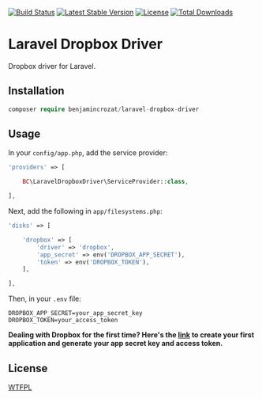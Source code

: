 [![Build Status](https://travis-ci.org/benjamincrozat/laravel-dropbox-driver.svg?branch=master)](https://travis-ci.org/benjamincrozat/laravel-dropbox-driver)
[![Latest Stable Version](https://poser.pugx.org/benjamincrozat/laravel-dropbox-driver/v/stable)](https://packagist.org/packages/benjamincrozat/laravel-dropbox-driver)
[![License](https://poser.pugx.org/benjamincrozat/laravel-dropbox-driver/license)](https://packagist.org/packages/benjamincrozat/laravel-dropbox-driver)
[![Total Downloads](https://poser.pugx.org/benjamincrozat/laravel-dropbox-driver/downloads)](https://packagist.org/packages/benjamincrozat/laravel-dropbox-driver)

# Laravel Dropbox Driver

Dropbox driver for Laravel.

## Installation

```php
composer require benjamincrozat/laravel-dropbox-driver
```

## Usage

In your ```config/app.php```, add the service provider:

```php
'providers' => [

    BC\LaravelDropboxDriver\ServiceProvider::class,

],
```

Next, add the following in ```app/filesystems.php```:
```php
'disks' => [

    'dropbox' => [
        'driver' => 'dropbox',
        'app_secret' => env('DROPBOX_APP_SECRET'),
        'token' => env('DROPBOX_TOKEN'),
    ],

],
```

Then, in your ```.env``` file:
```
DROPBOX_APP_SECRET=your_app_secret_key
DROPBOX_TOKEN=your_access_token
```

**Dealing with Dropbox for the first time? Here's the [link](https://www.dropbox.com/developers/apps/create) to create your first application and generate your app secret key and access token.**

## License

[WTFPL](http://www.wtfpl.net/about/)

